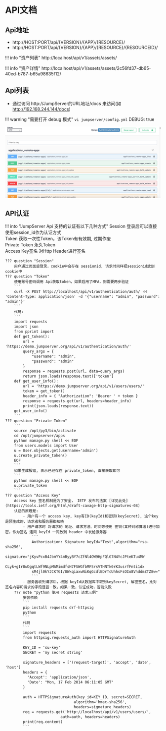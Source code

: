 # API文档

## Api地址

- http://HOST:PORT/api/{VERSION}/{APP}/{RESOURCE}/
- http://HOST:PORT/api/{VERSION}/{APP}/{RESOURCE}/{RESOURCEID}/

!!! info "资产列表"
    http://localhost/api/v1/assets/assets/

!!! info "资产详情"
    http://localhost/api/v1/assets/assets/2c56fd37-db65-40ed-b787-b65a98635f12/

## Api列表

- 通过访问 http://JumpServer的URL地址/docs 来访问(如 http://192.168.244.144/docs)

!!! warning "需要打开 debug 模式"
    ```
    vi jumpserver/config.yml
    ```
    DEBUG: true

![api_swagger](../img/api_swagger.jpg)

## API认证

!!! into "JumpServer Api 支持的认证有以下几种方式"
    Session 登录后可以直接使用session_id作为认证方式  
    Token 获取一次性Token，该Token有有效期, 过期作废  
    Private Token 永久Token  
    Access Key签名 对Http Header进行签名

    ??? question "Session"
        用户通过页面后登录，cookie中会存在 sessionid, 请求时同样把sessionid放到 cookie中
    ??? question "Token"
        使用账号密码调用 Api获取token，如果启用了MFA，则需要两步验证    
        ```
        curl -X POST http://localhost/api/v1/authentication/auth/ -H 'Content-Type: application/json' -d '{"username": "admin", "password": "admin"}'
        ```
        代码:
        ```
        import requests
        import json
        from pprint import
        def get_token():
            url = 'https://demo.jumpserver.org/api/v1/authentication/auth/'
            query_args = {
                "username": "admin",
                "password": "admin"
            }
            response = requests.post(url, data=query_args)
            return json.loads(response.text)['token']
        def get_user_info():
            url = 'https://demo.jumpserver.org/api/v1/users/users/'
            token = get_token()
            header_info = { "Authorization": 'Bearer ' + token }
            response = requests.get(url, headers=header_info)
            print(json.loads(response.text))
        get_user_info()
        ```
    ??? question "Private Token"
        ```
        source /opt/py3/bin/activate
        cd /opt/jumpserver/apps
        python manage.py shell << EOF
        from users.models import User
        u = User.objects.get(username='admin')
        u.create_private_token()
        EOF
        ```
        如果生成报错, 表示已经存在 private_token, 直接获取即可
        ```
        python manage.py shell << EOF
        u.private_token
        ```
    ??? question "Access Key"
        Access key 签名机制是为了安全， IETF 发布的法案 [详见此处](https://tools.ietf.org/html/draft-cavage-http-signatures-08)
        认证的原理是:
            - 用户有一个 access key, key有ID(keyId)和密钥(keySecret), 这个key是预生成的，请求者和服务器都知晓
            - 用户请求时 将请求的 地址、请求方法、时间等使用 密钥(某种对称算法)进行加密，作为签名 连同 keyId 一同放到 header 中发给服务器
                ```
                Authorization: Signature keyId="Test",algorithm="rsa-sha256",
                signature="jKyvPcxB4JbmYY4mByyBY7cZfNl4OW9HpFQlG7N4YcJPteKTu4MW
                CLyk+gIr0wDgqtLWf9NLpMAMimdfsH7FSWGfbMFSrsVTHNTk0rK3usrfFnti1dx
                sM4jl0kYJCKTGI/UWkqiaxwNiKqGcdlEDrTcUhhsFsOIo8VhddmZTZ8w="
                ```
            - 服务器收到请求后，根据 keyId从数据库中取到keySecret, 解密签名，比对 签名内容和请求的字段是否一致，如果一致，认证成功，否则失败
        ??? note "python 使用 requests 请求示例"
            安装依赖
            ```
            pip install requests drf-httpsig
            python
            ```
            代码
            ```
            import requests
            from httpsig.requests_auth import HTTPSignatureAuth

            KEY_ID = 'su-key'
            SECRET = 'my secret string'

            signature_headers = ['(request-target)', 'accept', 'date', 'host']
            headers = {
              'Accept': 'application/json',
              'Date': "Mon, 17 Feb 2014 06:11:05 GMT"
            }

            auth = HTTPSignatureAuth(key_id=KEY_ID, secret=SECRET,
                                   algorithm='hmac-sha256',
                                   headers=signature_headers)
            req = requests.get('http://localhost/api/v1/users/users/',
                             auth=auth, headers=headers)
            print(req.content)
            ```
